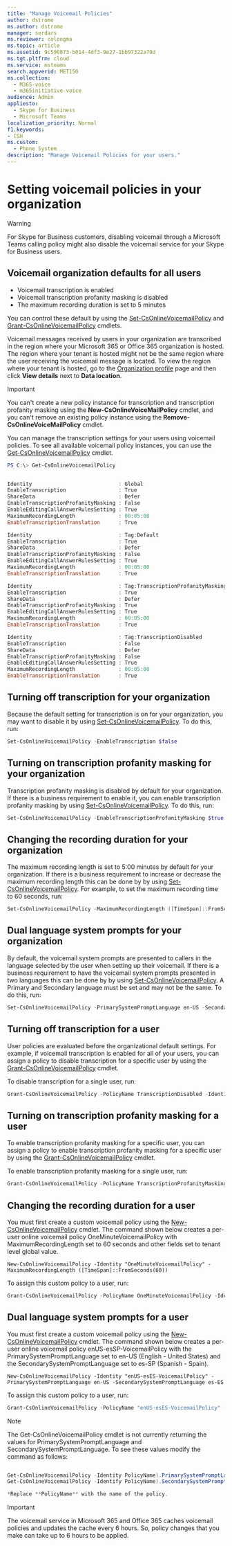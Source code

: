 ```yaml
---
title: "Manage Voicemail Policies"
author: dstrome
ms.author: dstrome
manager: serdars
ms.reviewer: colongma
ms.topic: article
ms.assetid: 9c590873-b014-4df3-9e27-1bb97322a79d
ms.tgt.pltfrm: cloud
ms.service: msteams
search.appverid: MET150
ms.collection: 
  - M365-voice
  - m365initiative-voice
audience: Admin
appliesto: 
  - Skype for Business
  - Microsoft Teams
localization_priority: Normal
f1.keywords:
- CSH
ms.custom: 
  - Phone System
description: "Manage Voicemail Policies for your users."
---
```


# Setting voicemail policies in your organization

> [!WARNING]
> For Skype for Business customers, disabling voicemail through a Microsoft Teams calling policy might also disable the voicemail service for your Skype for Business users.

## Voicemail organization defaults for all users
- Voicemail transcription is enabled
- Voicemail transcription profanity masking is disabled
- The maximum recording duration is set to 5 minutes

You can control these default by using the [Set-CsOnlineVoicemailPolicy](/powershell/module/skype/Set-CsOnlineVoicemailPolicy) and [Grant-CsOnlineVoicemailPolicy](/powershell/module/skype/Get-CsOnlineVoicemailPolicy) cmdlets.

Voicemail messages received by users in your organization are transcribed in the region where your Microsoft 365 or Office 365 organization is hosted. The region where your tenant is hosted might not be the same region where the user receiving the voicemail message is located. To view the region where your tenant is hosted, go to the [Organization profile](https://go.microsoft.com/fwlink/p/?linkid=2067339) page and then click **View details** next to **Data location**.

> [!IMPORTANT]
> You can't create a new policy instance for transcription and transcription profanity masking using the **New-CsOnlineVoiceMailPolicy** cmdlet, and you can't remove an existing policy instance using the **Remove-CsOnlineVoiceMailPolicy** cmdlet.

You can manage the transcription settings for your users using voicemail policies. To see all available voicemail policy instances, you can use the [Get-CsOnlineVoicemailPolicy](/powershell/module/skype/Get-CsOnlineVoicemailPolicy) cmdlet.

```PowerShell
PS C:\> Get-CsOnlineVoicemailPolicy


Identity                            : Global
EnableTranscription                 : True
ShareData                           : Defer
EnableTranscriptionProfanityMasking : False
EnableEditingCallAnswerRulesSetting : True
MaximumRecordingLength              : 00:05:00
EnableTranscriptionTranslation      : True

Identity                            : Tag:Default
EnableTranscription                 : True
ShareData                           : Defer
EnableTranscriptionProfanityMasking : False
EnableEditingCallAnswerRulesSetting : True
MaximumRecordingLength              : 00:05:00
EnableTranscriptionTranslation      : True

Identity                            : Tag:TranscriptionProfanityMaskingEnabled
EnableTranscription                 : True
ShareData                           : Defer
EnableTranscriptionProfanityMasking : True
EnableEditingCallAnswerRulesSetting : True
MaximumRecordingLength              : 00:05:00
EnableTranscriptionTranslation      : True

Identity                            : Tag:TranscriptionDisabled
EnableTranscription                 : False
ShareData                           : Defer
EnableTranscriptionProfanityMasking : False
EnableEditingCallAnswerRulesSetting : True
MaximumRecordingLength              : 00:05:00
EnableTranscriptionTranslation      : True
```
  
## Turning off transcription for your organization

Because the default setting for transcription is on for your organization, you may want to disable it by using [Set-CsOnlineVoicemailPolicy](/powershell/module/skype/Set-CsOnlineVoicemailPolicy). To do this, run:

```PowerShell
Set-CsOnlineVoicemailPolicy -EnableTranscription $false
```

## Turning on transcription profanity masking for your organization

Transcription profanity masking is disabled by default for your organization. If there is a business requirement to enable it, you can enable transcription profanity masking by using [Set-CsOnlineVoicemailPolicy](/powershell/module/skype/Set-CsOnlineVoicemailPolicy). To do this, run:

```PowerShell
Set-CsOnlineVoicemailPolicy -EnableTranscriptionProfanityMasking $true
```

## Changing the recording duration for your organization

The maximum recording length is set to 5:00 minutes by default for your organization. If there is a business requirement to increase or decrease the maximum recording length this can be done by by using [Set-CsOnlineVoicemailPolicy](/powershell/module/skype/Set-CsOnlineVoicemailPolicy). For example, to set the maximum recording time to 60 seconds,  run:

```PowerShell
Set-CsOnlineVoicemailPolicy -MaximumRecordingLength ([TimeSpan]::FromSeconds(60))
```

## Dual language system prompts for your organization

By default, the voicemail system prompts are presented to callers in the language selected by the user when setting up their voicemail. If there is a business requirement to have the voicemail system prompts presented in two languages  this can be done by by using [Set-CsOnlineVoicemailPolicy](/powershell/module/skype/Set-CsOnlineVoicemailPolicy). A Primary and Secondary language must be set and may not be the same. To do this, run:

```PowerShell
Set-CsOnlineVoicemailPolicy -PrimarySystemPromptLanguage en-US -SecondarySystemPromptLanguage es-ES
```

## Turning off transcription for a user

User policies are evaluated before the organizational default settings. For example, if voicemail transcription is enabled for all of your users, you can assign a policy to disable transcription for a specific user by using the [Grant-CsOnlineVoicemailPolicy](/powershell/module/skype/Grant-CsOnlineVoicemailPolicy) cmdlet.

To disable transcription for a single user, run:

```PowerShell
Grant-CsOnlineVoicemailPolicy -PolicyName TranscriptionDisabled -Identity sip:amosmar@contoso.com
```

## Turning on transcription profanity masking for a user

To enable transcription profanity masking for a specific user, you can assign a policy to enable transcription profanity masking for a specific user by using the [Grant-CsOnlineVoicemailPolicy](/powershell/module/skype/Grant-CsOnlineVoicemailPolicy) cmdlet.

To enable transcription profanity masking for a single user, run:

```PowerShell
Grant-CsOnlineVoicemailPolicy -PolicyName TranscriptionProfanityMaskingEnabled -Identity sip:amosmar@contoso.com
```

## Changing the recording duration for a user

You must first create a custom voicemail policy using the [New-CsOnlineVoicemailPolicy](/powershell/modeul/skype/New-CsOnlineVoicemailPolicy) cmdlet. The command shown below creates a per-user online voicemail policy OneMinuteVoicemailPolicy with MaximumRecordingLength set to 60 seconds and other fields set to tenant level global value.

```
New-CsOnlineVoicemailPolicy -Identity "OneMinuteVoicemailPolicy" -MaximumRecordingLength ([TimeSpan]::FromSeconds(60))
```

To assign this custom policy to a user, run: 

```PowerShell
Grant-CsOnlineVoicemailPolicy -PolicyName OneMinuteVoicemailPolicy -Identity sip:amosmar@contoso.com
```

## Dual language system prompts for a user

You must first create a custom voicemail policy using the [New-CsOnlineVoicemailPolicy](/powershell/modeul/skype/New-CsOnlineVoicemailPolicy) cmdlet. The command shown below creates a per-user online voicemail policy enUS-esSP-VoicemailPolicy with the PrimarySystemPromptLanguage set to en-US (English - United States) and the SecondarySystemPromptLanguage set to es-SP (Spanish - Spain).

```
New-CsOnlineVoicemailPolicy -Identity "enUS-esES-VoicemailPolicy" -PrimarySystemPromptLanguage en-US -SecondarySystemPromptLanguage es-ES
```

To assign this custom policy to a user, run: 

```PowerShell
Grant-CsOnlineVoicemailPolicy -PolicyName "enUS-esES-VoicemailPolicy" -Identity sip:amosmar@contoso.com
```

> [!NOTE]
> The Get-CsOnlineVoicemailPolicy cmdlet is not currently returning the values for PrimarySystemPromptLanguage and SecondarySystemPromptLanguage. To see these values modify the command as follows:
> ```PowerShell
> 
> Get-CsOnlineVoicemailPolicy -Identity PolicyName).PrimarySystemPromptLanguage or
> Get-CsOnlineVoicemailPolicy -Identify PolicyName).SecondarySystemPromptLanguage 
>
> *Replace **PolicyName** with the name of the policy.


> [!IMPORTANT]
> The voicemail service in Microsoft 365 and Office 365 caches voicemail policies and updates the cache every 6 hours. So, policy changes that you make can take up to 6 hours to be applied.
